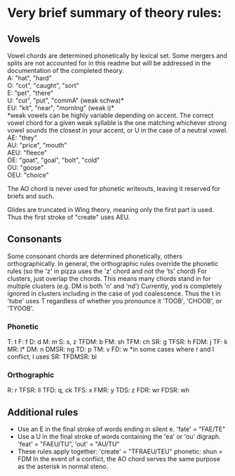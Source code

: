 # Very brief summary of theory rules:  

## Vowels  

Vowel chords are determined phonetically by lexical set. Some mergers and splits are not accounted for in this readme but will be addressed in the documentation of the completed theory.  
A: "hat", "hard"  
O: "cot", "caught", "sort"  
E: "pet", "there"  
U: "cut", "put", "commA" (weak schwa)*  
EU: "kit", "near", "mornIng" (weak i)*  
*weak vowels can be highly variable depending on accent. The correct vowel chord for a given weak syllable is the one matching whichever strong vowel sounds the closest in your accent, or U in the case of a neutral vowel.  
AE: "they"  
AU: "price", "mouth"  
AEU: "fleece"  
OE: "goat", "goal", "bolt", "cold"  
OU: "goose"  
OEU: "choice"  

The AO chord is never used for phonetic writeouts, leaving it reserved for briefs and such.  

Glides are truncated in Wing theory, meaning only the first part is used. Thus the first stroke of "create" uses AEU.

## Consonants

Some consonant chords are determined phonetically, others orthographically. In general, the orthographic rules override the phonetic rules (so the 'z' in pizza uses the 'z' chord and not the 'ts' chord)
For clusters, just overlap the chords. This means many chords stand in for multiple clusters (e.g. DM is both 'n' and 'nd')
Currently, yod is completely ignored in clusters including in the case of yod coalescence. Thus the t in 'tube' uses T regardless of whether you pronounce it 'TOOB', 'CHOOB', or 'TYOOB'.


### Phonetic
T: t
F: f
D: d
M: m
S: s, z
TFDM: b
FM: sh
TFM: ch
SR: g
TFSR: h
FDM: j
TF: k
MR: l*
DM: n
DMSR: ng
TD: p
TM: v
FD: w
*in some cases where r and l conflict, l uses SR:
TFDMSR: bl

### Orthographic
R: r
TFSR: ll
TFD: q, ck
TFS: x
FMR: y
TDS: z
FDR: wr
FDSR: wh

## Additional rules
- Use an E in the final stroke of words ending in silent e. 'fate' = "FAE/TE"
- Use a U in the final stroke of words containing the 'ea' or 'ou' digraph. 'feat' = "FAEU/TU", 'out' = "AU/TU"
- These rules apply together: 'create' = "TFRAEU/TEU"
phonetic: shun = FDM
In the event of a conflict, the AO chord serves the same purpose as the asterisk in normal steno.
